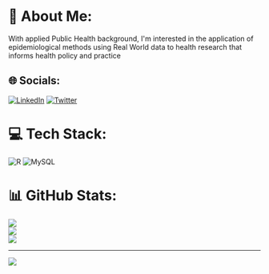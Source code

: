 # 💫 About Me:
With applied Public Health background, I'm interested in the application of epidemiological methods using Real World data to health research that informs health policy and practice


## 🌐 Socials:
[![LinkedIn](https://img.shields.io/badge/LinkedIn-%230077B5.svg?logo=linkedin&logoColor=white)](https://linkedin.com/in/linkedin.com/in/meronmkifle) [![Twitter](https://img.shields.io/badge/Twitter-%231DA1F2.svg?logo=Twitter&logoColor=white)](https://twitter.com/MeronMKifle) 

# 💻 Tech Stack:
![R](https://img.shields.io/badge/r-%23276DC3.svg?style=for-the-badge&logo=r&logoColor=white) ![MySQL](https://img.shields.io/badge/mysql-%2300f.svg?style=for-the-badge&logo=mysql&logoColor=white)
# 📊 GitHub Stats:
![](https://github-readme-stats.vercel.app/api?username=meronmehari121&theme=dark&hide_border=false&include_all_commits=false&count_private=false)<br/>
![](https://github-readme-streak-stats.herokuapp.com/?user=meronmehari121&theme=dark&hide_border=false)<br/>
![](https://github-readme-stats.vercel.app/api/top-langs/?username=meronmehari121&theme=dark&hide_border=false&include_all_commits=false&count_private=false&layout=compact)

---
[![](https://visitcount.itsvg.in/api?id=meronmehari121&icon=0&color=0)](https://visitcount.itsvg.in)
